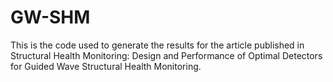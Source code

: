 # GW-SHM

This is the code used to generate the results for the article published in Structural Health Monitoring: Design and Performance of Optimal Detectors for Guided Wave Structural Health Monitoring.



